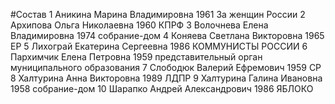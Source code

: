 #Состав
1 Аникина Марина Владимировна 1961 За женщин России
2 Архипова Ольга Николаевна 1960 КПРФ
3 Волочнева Елена Владимировна 1974 собрание-дом
4 Коняева Светлана Викторовна 1965 ЕР
5 Лихограй Екатерина Сергеевна 1986 КОММУНИСТЫ РОССИИ
6 Пархимчик Елена Петровна 1959 представительный орган муниципального образования
7 Слободюк Валерий Ефремович 1959 СР
8 Халтурина Анна Викторовна 1989 ЛДПР
9 Халтурина Галина Ивановна 1958 собрание-дом
10 Шарапко Андрей Александрович 1986 ЯБЛОКО
